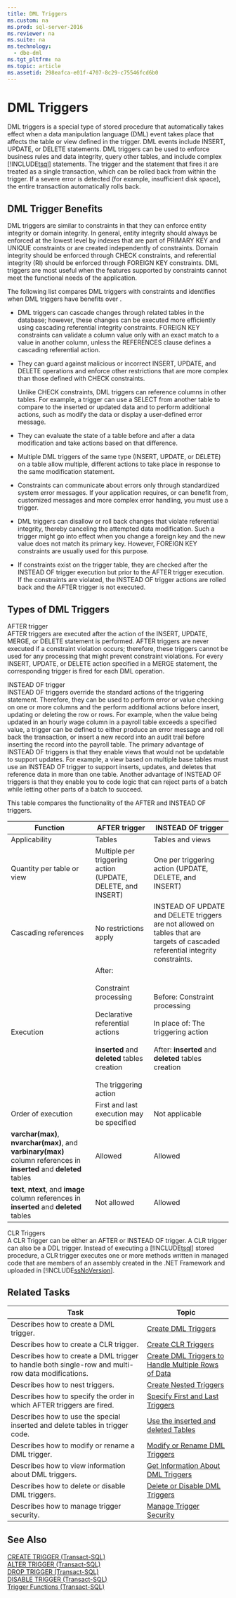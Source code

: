 ```yaml
---
title: DML Triggers
ms.custom: na
ms.prod: sql-server-2016
ms.reviewer: na
ms.suite: na
ms.technology: 
  - dbe-dml
ms.tgt_pltfrm: na
ms.topic: article
ms.assetid: 298eafca-e01f-4707-8c29-c75546fcd6b0
---
```

# DML Triggers
  DML triggers is a special type of stored procedure that automatically takes effect when a data manipulation language \(DML\) event takes place that affects the table or view defined in the trigger. DML events include INSERT, UPDATE, or DELETE statements. DML triggers can be used to enforce business rules and data integrity, query other tables, and include complex [!INCLUDE[tsql](../../Token\Other/tsql_md.md)] statements. The trigger and the statement that fires it are treated as a single transaction, which can be rolled back from within the trigger. If a severe error is detected \(for example, insufficient disk space\), the entire transaction automatically rolls back.  
  
## DML Trigger Benefits  
 DML triggers are similar to constraints in that they can enforce entity integrity or domain integrity. In general, entity integrity should always be enforced at the lowest level by indexes that are part of PRIMARY KEY and UNIQUE constraints or are created independently of constraints. Domain integrity should be enforced through CHECK constraints, and referential integrity \(RI\) should be enforced through FOREIGN KEY constraints. DML triggers are most useful when the features supported by constraints cannot meet the functional needs of the application.  
  
 The following list compares DML triggers with constraints and identifies when DML triggers have benefits over .  
  
-   DML triggers can cascade changes through related tables in the database; however, these changes can be executed more efficiently using cascading referential integrity constraints. FOREIGN KEY constraints can validate a column value only with an exact match to a value in another column, unless the REFERENCES clause defines a cascading referential action.  
  
-   They can guard against malicious or incorrect INSERT, UPDATE, and DELETE operations and enforce other restrictions that are more complex than those defined with CHECK constraints.  
  
     Unlike CHECK constraints, DML triggers can reference columns in other tables. For example, a trigger can use a SELECT from another table to compare to the inserted or updated data and to perform additional actions, such as modify the data or display a user\-defined error message.  
  
-   They can evaluate the state of a table before and after a data modification and take actions based on that difference.  
  
-   Multiple DML triggers of the same type \(INSERT, UPDATE, or DELETE\) on a table allow multiple, different actions to take place in response to the same modification statement.  
  
-   Constraints can communicate about errors only through standardized system error messages. If your application requires, or can benefit from, customized messages and more complex error handling, you must use a trigger.  
  
-   DML triggers can disallow or roll back changes that violate referential integrity, thereby canceling the attempted data modification. Such a trigger might go into effect when you change a foreign key and the new value does not match its primary key. However, FOREIGN KEY constraints are usually used for this purpose.  
  
-   If constraints exist on the trigger table, they are checked after the INSTEAD OF trigger execution but prior to the AFTER trigger execution. If the constraints are violated, the INSTEAD OF trigger actions are rolled back and the AFTER trigger is not executed.  
  
## Types of DML Triggers  
 AFTER trigger  
 AFTER triggers are executed after the action of the INSERT, UPDATE, MERGE, or DELETE statement is performed. AFTER triggers are never executed if a constraint violation occurs; therefore, these triggers cannot be used for any processing that might prevent constraint violations. For every INSERT, UPDATE, or DELETE action specified in a MERGE statement, the corresponding trigger is fired for each DML operation.  
  
 INSTEAD OF trigger  
 INSTEAD OF triggers override the standard actions of the triggering statement. Therefore, they can be used to perform error or value checking on one or more columns and the perform additional actions before insert, updating or deleting the row or rows. For example, when the value being updated in an hourly wage column in a payroll table exceeds a specified value, a trigger can be defined to either produce an error message and roll back the transaction, or insert a new record into an audit trail before inserting the record into the payroll table. The primary advantage of INSTEAD OF triggers is that they enable views that would not be updatable to support updates. For example, a view based on multiple base tables must use an INSTEAD OF trigger to support inserts, updates, and deletes that reference data in more than one table. Another advantage of INSTEAD OF triggers is that they enable you to code logic that can reject parts of a batch while letting other parts of a batch to succeed.  
  
 This table compares the functionality of the AFTER and INSTEAD OF triggers.  
  
|Function|AFTER trigger|INSTEAD OF trigger|  
|--------------|-------------------|------------------------|  
|Applicability|Tables|Tables and views|  
|Quantity per table or view|Multiple per triggering action \(UPDATE, DELETE, and INSERT\)|One per triggering action \(UPDATE, DELETE, and INSERT\)|  
|Cascading references|No restrictions apply|INSTEAD OF UPDATE and DELETE triggers are not allowed on tables that are targets of cascaded referential integrity constraints.|  
|Execution|After:<br /><br /> Constraint processing<br /><br /> Declarative referential actions<br /><br /> **inserted** and **deleted** tables creation<br /><br /> The triggering action|Before: Constraint processing<br /><br /> In place of:  The triggering action<br /><br /> After:  **inserted** and **deleted** tables creation|  
|Order of execution|First and last execution may be specified|Not applicable|  
|**varchar\(max\)**, **nvarchar\(max\)**, and **varbinary\(max\)** column references in **inserted** and **deleted** tables|Allowed|Allowed|  
|**text**, **ntext**, and **image** column references in **inserted** and **deleted** tables|Not allowed|Allowed|  
  
 CLR Triggers  
 A CLR Trigger can be either an AFTER or INSTEAD OF trigger. A CLR trigger can also be a DDL trigger. Instead of executing a [!INCLUDE[tsql](../../Token\Other/tsql_md.md)] stored procedure, a CLR trigger executes one or more methods written in managed code that are members of an assembly created in the .NET Framework and uploaded in [!INCLUDE[ssNoVersion](../../Token\Other/ssNoVersion_md.md)].  
  
## Related Tasks  
  
|Task|Topic|  
|----------|-----------|  
|Describes how to create a DML trigger.|[Create DML Triggers](../../Topics\TopicNameNotContainA/Create-DML-Triggers.md)|  
|Describes how to create a CLR trigger.|[Create CLR Triggers](../../Topics\TopicNameNotContainA/Create-CLR-Triggers.md)|  
|Describes how to create a DML trigger to handle both single\-row and multi\-row data modifications.|[Create DML Triggers to Handle Multiple Rows of Data](../../Topics\TopicNameNotContainA/Create-DML-Triggers-to-Handle-Multiple-Rows-of-Data.md)|  
|Describes how to nest triggers.|[Create Nested Triggers](../../Topics\TopicNameNotContainA/Create-Nested-Triggers.md)|  
|Describes how to specify the order in which AFTER triggers are fired.|[Specify First and Last Triggers](../../Topics\TopicNameNotContainA/Specify-First-and-Last-Triggers.md)|  
|Describes how to use the special inserted and delete tables in trigger code.|[Use the inserted and deleted Tables](../../Topics\TopicNameNotContainA/Use-the-inserted-and-deleted-Tables.md)|  
|Describes how to modify or rename a DML trigger.|[Modify or Rename DML Triggers](../../Topics\TopicNameNotContainA/Modify-or-Rename-DML-Triggers.md)|  
|Describes how to view information about DML triggers.|[Get Information About DML Triggers](../../Topics\TopicNameNotContainA/Get-Information-About-DML-Triggers.md)|  
|Describes how to delete or disable DML triggers.|[Delete or Disable DML Triggers](../../Topics\TopicNameNotContainA/Delete-or-Disable-DML-Triggers.md)|  
|Describes how to manage trigger security.|[Manage Trigger Security](../../Topics\TopicNameNotContainA/Manage-Trigger-Security.md)|  
  
## See Also  
 [CREATE TRIGGER &#40;Transact-SQL&#41;](../Topic/CREATE%20TRIGGER%20\(Transact-SQL\).md)   
 [ALTER TRIGGER &#40;Transact-SQL&#41;](../Topic/ALTER%20TRIGGER%20\(Transact-SQL\).md)   
 [DROP TRIGGER &#40;Transact-SQL&#41;](../Topic/DROP%20TRIGGER%20\(Transact-SQL\).md)   
 [DISABLE TRIGGER &#40;Transact-SQL&#41;](../Topic/DISABLE%20TRIGGER%20\(Transact-SQL\).md)   
 [Trigger Functions &#40;Transact-SQL&#41;](../Topic/Trigger%20Functions%20\(Transact-SQL\).md)  
  
  